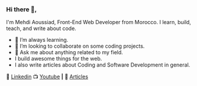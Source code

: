 ### Hi there 👋,
I'm Mehdi Aoussiad, Front-End Web Developer from Morocco. I learn, build, teach, and write about code.


- 🌱 I’m always learning.
- 👯 I’m looking to collaborate on some coding projects.
- 💬 Ask me about anything related to my field.
- I build awesome things for the web.
- I also write articles about Coding and Software Development in general.

👔 [Linkedin][linkedin]
📺 [Youtube][youtube] **|**
👔 [Articles][Articles]

[Articles]: https://medium.com/@mehdiouss315
[Linkedin]:https://www.linkedin.com/in/mehdi-aoussiad-0615321b0/
[Youtube]:https://www.youtube.com/channel/UCxeFiEFCqLm1s1R9vdMiLuw
